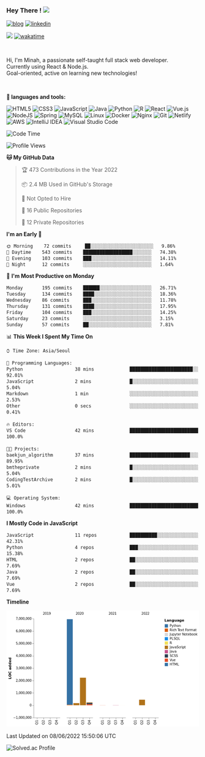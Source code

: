 
  
### Hey There ! <img src="https://media.giphy.com/media/hvRJCLFzcasrR4ia7z/giphy.gif" width="25px">
[![blog](http://img.shields.io/badge/-blog-black?style=flat-square&logo=github&link=https://yucosmosme.github.io/)](https://yucosmosme.github.io/)
[![linkedin](https://img.shields.io/badge/-minahyu-blue?style=flat-square&logo=Linkedin&logoColor=white&link=https://www.linkedin.com/in/minahyu/)](https://www.linkedin.com/in/minahyu/)
<!--[![Gmail](https://img.shields.io/badge/yucosmosme-d14836?style=flat-square&logo=Gmail&logoColor=white&link=mailto:yucosmosme@gmail.com)](mailto:yucosmosme@gmail.com)-->
![](https://visitor-badge.glitch.me/badge?page_id=yucosmosme.yucosmosme)
[![wakatime](https://wakatime.com/badge/user/b1605a28-1a98-4cda-bfc4-5d70b631773c.svg)](https://wakatime.com/@b1605a28-1a98-4cda-bfc4-5d70b631773c)
<!--[![website](https://img.shields.io/badge/Website-46a2f1.svg?&style=flat-square&logo=Google-Chrome&logoColor=white&link=https://anmolsingh.me/)](https://anmolsingh.me/)-->

<br/>

Hi, I'm Minah, a passionate self-taught full stack web developer.  
Currently using React & Node.js.  
Goal-oriented, active on learning new technologies!  

<br/>

**:hammer: languages and tools:**  
  
![HTML5](https://img.shields.io/badge/html5-%23E34F26.svg?style=for-the-badge&logo=html5&logoColor=white)
![CSS3](https://img.shields.io/badge/css3-%231572B6.svg?style=for-the-badge&logo=css3&logoColor=white)
![JavaScript](https://img.shields.io/badge/javascript-%23323330.svg?style=for-the-badge&logo=javascript&logoColor=%23F7DF1E)
![Java](https://img.shields.io/badge/java-%23ED8B00.svg?style=for-the-badge&logo=java&logoColor=white)
![Python](https://img.shields.io/badge/python-3670A0?style=for-the-badge&logo=python&logoColor=ffdd54)
![R](https://img.shields.io/badge/r-%23276DC3.svg?style=for-the-badge&logo=r&logoColor=white)
![React](https://img.shields.io/badge/react-%2320232a.svg?style=for-the-badge&logo=react&logoColor=%2361DAFB)
![Vue.js](https://img.shields.io/badge/vuejs-%2335495e.svg?style=for-the-badge&logo=vuedotjs&logoColor=%234FC08D)
![NodeJS](https://img.shields.io/badge/node.js-6DA55F?style=for-the-badge&logo=node.js&logoColor=white)
![Spring](https://img.shields.io/badge/spring-%236DB33F.svg?style=for-the-badge&logo=spring&logoColor=white)
![MySQL](https://img.shields.io/badge/mysql-%2300f.svg?style=for-the-badge&logo=mysql&logoColor=white)
![Linux](https://img.shields.io/badge/Linux-FCC624?style=for-the-badge&logo=linux&logoColor=black)
![Docker](https://img.shields.io/badge/docker-%230db7ed.svg?style=for-the-badge&logo=docker&logoColor=white)
![Nginx](https://img.shields.io/badge/nginx-%23009639.svg?style=for-the-badge&logo=nginx&logoColor=white)
![Git](https://img.shields.io/badge/git-%23F05033.svg?style=for-the-badge&logo=git&logoColor=white)
![Netlify](https://img.shields.io/badge/netlify-%23000000.svg?style=for-the-badge&logo=netlify&logoColor=#00C7B7)
![AWS](https://img.shields.io/badge/AWS-%23FF9900.svg?style=for-the-badge&logo=amazon-aws&logoColor=white)
![IntelliJ IDEA](https://img.shields.io/badge/IntelliJIDEA-000000.svg?style=for-the-badge&logo=intellij-idea&logoColor=white)
![Visual Studio Code](https://img.shields.io/badge/Visual%20Studio%20Code-0078d7.svg?style=for-the-badge&logo=visual-studio-code&logoColor=white)


<!--START_SECTION:waka-->
![Code Time](http://img.shields.io/badge/Code%20Time-0%20secs-blue)

![Profile Views](http://img.shields.io/badge/Profile%20Views-5-blue)

**🐱 My GitHub Data** 

> 🏆 473 Contributions in the Year 2022
 > 
> 📦 2.4 MB Used in GitHub's Storage 
 > 
> 🚫 Not Opted to Hire
 > 
> 📜 16 Public Repositories 
 > 
> 🔑 12 Private Repositories  
 > 
**I'm an Early 🐤** 

```text
🌞 Morning    72 commits     ██░░░░░░░░░░░░░░░░░░░░░░░   9.86% 
🌆 Daytime    543 commits    ██████████████████░░░░░░░   74.38% 
🌃 Evening    103 commits    ███░░░░░░░░░░░░░░░░░░░░░░   14.11% 
🌙 Night      12 commits     ░░░░░░░░░░░░░░░░░░░░░░░░░   1.64%

```
📅 **I'm Most Productive on Monday** 

```text
Monday       195 commits    ██████░░░░░░░░░░░░░░░░░░░   26.71% 
Tuesday      134 commits    ████░░░░░░░░░░░░░░░░░░░░░   18.36% 
Wednesday    86 commits     ███░░░░░░░░░░░░░░░░░░░░░░   11.78% 
Thursday     131 commits    ████░░░░░░░░░░░░░░░░░░░░░   17.95% 
Friday       104 commits    ███░░░░░░░░░░░░░░░░░░░░░░   14.25% 
Saturday     23 commits     ░░░░░░░░░░░░░░░░░░░░░░░░░   3.15% 
Sunday       57 commits     ██░░░░░░░░░░░░░░░░░░░░░░░   7.81%

```


📊 **This Week I Spent My Time On** 

```text
⌚︎ Time Zone: Asia/Seoul

💬 Programming Languages: 
Python                   38 mins             ███████████████████████░░   92.01% 
JavaScript               2 mins              █░░░░░░░░░░░░░░░░░░░░░░░░   5.04% 
Markdown                 1 min               ░░░░░░░░░░░░░░░░░░░░░░░░░   2.53% 
Other                    0 secs              ░░░░░░░░░░░░░░░░░░░░░░░░░   0.41%

🔥 Editors: 
VS Code                  42 mins             █████████████████████████   100.0%

🐱‍💻 Projects: 
baekjun_algorithm        37 mins             ██████████████████████░░░   89.95% 
bmtheprivate             2 mins              █░░░░░░░░░░░░░░░░░░░░░░░░   5.04% 
CodingTestArchive        2 mins              █░░░░░░░░░░░░░░░░░░░░░░░░   5.01%

💻 Operating System: 
Windows                  42 mins             █████████████████████████   100.0%

```

**I Mostly Code in JavaScript** 

```text
JavaScript               11 repos            ██████████░░░░░░░░░░░░░░░   42.31% 
Python                   4 repos             ███░░░░░░░░░░░░░░░░░░░░░░   15.38% 
HTML                     2 repos             ██░░░░░░░░░░░░░░░░░░░░░░░   7.69% 
Java                     2 repos             ██░░░░░░░░░░░░░░░░░░░░░░░   7.69% 
Vue                      2 repos             ██░░░░░░░░░░░░░░░░░░░░░░░   7.69%

```


**Timeline**

![Chart not found](https://raw.githubusercontent.com/yucosmosme/yucosmosme/main/charts/bar_graph.png) 


 Last Updated on 08/06/2022 15:50:06 UTC
<!--END_SECTION:waka-->

<!-- -->
![Solved.ac Profile](http://mazassumnida.wtf/api/v2/generate_badge?boj=mayu1989)

<!--![Github Wakatime Stats](https://github-readme-stats.vercel.app/api/wakatime?username=yucosmosme&v=2)-->

<!--

![Github Wakatime Stats](https://github-readme-stats.vercel.app/api/wakatime?username=yucosmosme&layout=compact&&theme=default&link="https://github-readme-stats.vercel.app/api/wakatime?username=yucosmosme&v=2")
  

헤더 꾸미기
![header](https://capsule-render.vercel.app/api?type=waving&color=auto&height=200&section=header&text=Hi%20there&fontSize=50&fontColor=ffffff)

조회수
[![Hits](https://hits.seeyoufarm.com/api/count/incr/badge.svg?url=https%3A%2F%2Fgithub.com%2Fyucosmosme&count_bg=%2379C83D&title_bg=%23555555&icon=&icon_color=%23E7E7E7&title=hits&edge_flat=false)](https://hits.seeyoufarm.com)

깃헙 통계(public푸쉬만 적용)
![yucosmosme's GitHub stats](https://github-readme-stats.vercel.app/api?username=yucosmosme&show_icons=true&theme=merko)

많이쓴 언어(public푸쉬만 적용)
[![Top Langs](https://github-readme-stats.vercel.app/api/top-langs/?username=yucosmosme&layout=compact)](https://github.com/yucosmosme/github-readme-stats)
Here are some ideas to get you started:

-->

